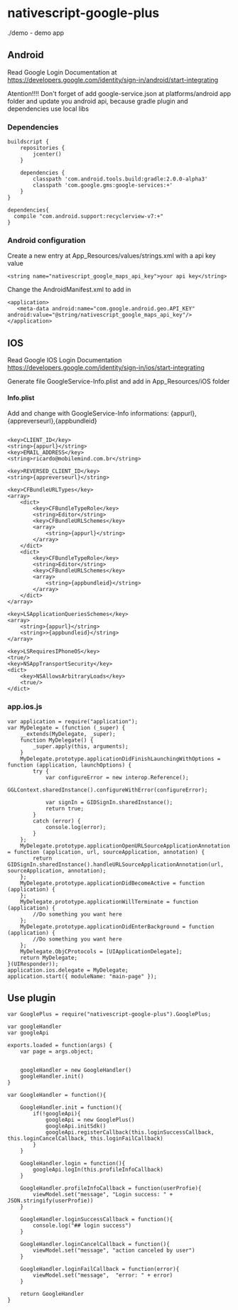 # nativescript-google-plus

./demo - demo app

## Android

Read Google Login Documentation at https://developers.google.com/identity/sign-in/android/start-integrating

Atention!!!! Don't forget of add google-service.json at platforms/android app folder and update you android api, because gradle plugin
and dependencies use local libs

### Dependencies

```
buildscript {
    repositories {
        jcenter()
    }

    dependencies {
    	classpath 'com.android.tools.build:gradle:2.0.0-alpha3'
    	classpath 'com.google.gms:google-services:+'
    }
}
```

```
dependencies{
  compile "com.android.support:recyclerview-v7:+"
}
```

### Android configuration

Create a new entry at App_Resources/values/strings.xml with a api key value
```
<string name="nativescript_google_maps_api_key">your api key</string>
```
Change the AndroidManifest.xml to add in 

```
<application>
   <meta-data android:name="com.google.android.geo.API_KEY" android:value="@string/nativescript_google_maps_api_key"/>
</application>
```

## IOS

Read Google IOS Login Documentation https://developers.google.com/identity/sign-in/ios/start-integrating

Generate file GoogleService-Info.plist and add in App_Resources/iOS folder

#### Info.plist

Add and change with GoogleService-Info informations: {appurl}, {appreverseurl},{appbundleid}

```

<key>CLIENT_ID</key>
<string>{appurl}</string>
<key>EMAIL_ADDRESS</key>
<string>ricardo@mobilemind.com.br</string>

<key>REVERSED_CLIENT_ID</key>
<string>{appreverseurl}</string>

<key>CFBundleURLTypes</key>
<array>
	<dict>
		<key>CFBundleTypeRole</key>
		<string>Editor</string>
		<key>CFBundleURLSchemes</key>
		<array>
			<string>{appurl}</string>
		</array>
	</dict>
	<dict>
		<key>CFBundleTypeRole</key>
		<string>Editor</string>
		<key>CFBundleURLSchemes</key>
		<array>
			<string>{appbundleid}</string>
		</array>
	</dict>
</array>	

<key>LSApplicationQueriesSchemes</key>
<array>
	<string>{appurl}</string>
	<string>>{appbundleid}</string>
</array>

<key>LSRequiresIPhoneOS</key>
<true/>
<key>NSAppTransportSecurity</key>
<dict>
	<key>NSAllowsArbitraryLoads</key>
	<true/>
</dict>

```

### app.ios.js

```
var application = require("application");
var MyDelegate = (function (_super) {
    __extends(MyDelegate, _super);
    function MyDelegate() {
        _super.apply(this, arguments);
    }
    MyDelegate.prototype.applicationDidFinishLaunchingWithOptions = function (application, launchOptions) {
        try {
            var configureError = new interop.Reference();
            GGLContext.sharedInstance().configureWithError(configureError);
            
            var signIn = GIDSignIn.sharedInstance();            
            return true;
        }
        catch (error) {
            console.log(error);
        }
    };
    MyDelegate.prototype.applicationOpenURLSourceApplicationAnnotation = function (application, url, sourceApplication, annotation) {
        return GIDSignIn.sharedInstance().handleURLSourceApplicationAnnotation(url, sourceApplication, annotation);
    };
    MyDelegate.prototype.applicationDidBecomeActive = function (application) {
    };
    MyDelegate.prototype.applicationWillTerminate = function (application) {
        //Do something you want here
    };
    MyDelegate.prototype.applicationDidEnterBackground = function (application) {
        //Do something you want here
    };
    MyDelegate.ObjCProtocols = [UIApplicationDelegate];
    return MyDelegate;
}(UIResponder));
application.ios.delegate = MyDelegate;
application.start({ moduleName: "main-page" });
```

## Use plugin

```
var GooglePlus = require("nativescript-google-plus").GooglePlus;

var googleHandler
var googleApi

exports.loaded = function(args) {
    var page = args.object;
    

    googleHandler = new GoogleHandler()
    googleHandler.init()
}

var GoogleHandler = function(){

	GoogleHandler.init = function(){
		if(!googleApi){
			googleApi = new GooglePlus()
			googleApi.initSdk()
			googleApi.registerCallback(this.loginSuccessCallback, this.loginCancelCallback, this.loginFailCallback)
		}
	}

	GoogleHandler.login = function(){	
		googleApi.logIn(this.profileInfoCallback)
	}

	GoogleHandler.profileInfoCallback = function(userProfie){
		viewModel.set("message", "Login success: " + JSON.stringify(userProfie))
	}

	GoogleHandler.loginSuccessCallback = function(){
		console.log("## login success")
	}
	
	GoogleHandler.loginCancelCallback = function(){
		viewModel.set("message", "action canceled by user")
	}

	GoogleHandler.loginFailCallback = function(error){
		viewModel.set("message",  "error: " + error)
	}

	return GoogleHandler
}

```
